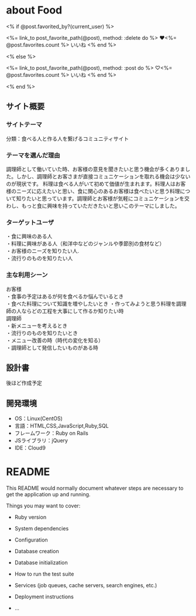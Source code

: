 # about Food
<div>
        <% if @post.favorited_by?(current_user) %>
          <p>
            <%= link_to post_favorite_path(@post), method: :delete do %>
              ♥<%= @post.favorites.count %> いいね
            <% end %>
          </p>
          <% else %>
          <p>
            <%= link_to post_favorite_path(@post), method: :post do %>
              ♡<%= @post.favorites.count %> いいね
            <% end %>
          </p>
        <% end %>
      </div>

## サイト概要
### サイトテーマ
分類：食べる人と作る人を繋げるコミュニティサイト
​
### テーマを選んだ理由
調理師として働いていた時、お客様の意見を聞きたいと思う機会が多くありました。しかし、調理師とお客さまが直接コミュニケーションを取れる機会は少ないのが現状です。
料理は食べる人がいて初めて価値が生まれます。料理人はお客様のニーズに応えたいと思い、食に関心のあるお客様は食べたいと思う料理について知りたいと思っています。調理師とお客様が気軽にコミュニケーションを交わし、もっと食に興味を持っていただきたいと思いこのテーマにしました。


### ターゲットユーザ
・食に興味のある人  
・料理に興味がある人（和洋中などのジャンルや季節別の食材など）  
・お客様のニーズを知りたい人.  
・流行りのものを知りたい人

### 主な利用シーン
お客様  
・食事の予定はあるが何を食べるか悩んでいるとき  
・食べた料理について知識を増やしたいとき 
・作ってみようと思う料理を調理師の人ならどの工程を大事にして作るか知りたい時  
調理師  
・新メニューを考えるとき  
・流行りのものを知りたいとき  
・メニュー改善の時（時代の変化を知る）  
・調理師として発信したいものがある時  

## 設計書
後ほど作成予定
​
## 開発環境
- OS：Linux(CentOS)
- 言語：HTML,CSS,JavaScript,Ruby,SQL
- フレームワーク：Ruby on Rails
- JSライブラリ：jQuery
- IDE：Cloud9

# README

This README would normally document whatever steps are necessary to get the
application up and running.

Things you may want to cover:

* Ruby version

* System dependencies

* Configuration

* Database creation

* Database initialization

* How to run the test suite

* Services (job queues, cache servers, search engines, etc.)

* Deployment instructions

* ...
